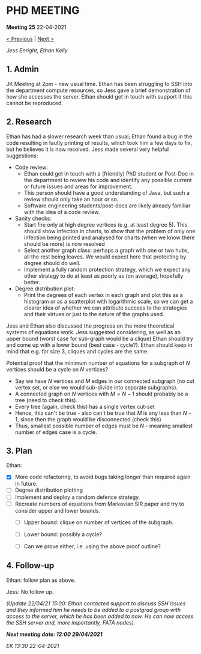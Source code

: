 # PHD MEETING

__Meeting 25__
22-04-2021

[< Previous](../04-21/24_15-04-21.md) | [Next >](../04-21/26_29-04-21.md)

_Jess Enright,_
_Ethan Kelly_


## 1. Admin

JK Meeting at 2pm - new usual time. Ethan has been struggling to SSH into the department compute resources, so Jess gave a brief demonstration of how she accesses the server. Ethan should get in touch with support if this cannot be reproduced.


## 2. Research

Ethan has had a slower research week than usual; Ethan found a bug in the code resulting in fautly printing of results, which took him a few days to fix, but he believes it is now resolved. Jess made several very helpful suggestions:
- Code review:
	-  Ethan could get in touch with a (friendly) PhD student or Post-Doc in the department to review his code and identify any possible current or future issues and areas for improvement. 
	-  This person should have a good understanding of Java, but such a review should only take an hour or so.
	-  Software engineering students/post-docs are likely already familiar with the idea of a code review.
- Sanity checks:
	- Start fire only at high degree vertices (e.g. at least degree 5). This should show infection in charts, to show that the problem of only one infection being printed and analysed for charts (when we know there should be more) is now resolved
	- Select another graph class: perhaps a graph with one or two hubs, all the rest being leaves. We would expect here that protecting by degree should do well.
	- Implement a fully random protection strategy, which we expect any other strategy to do at least as poorly as (on average), hopefully better.
- Degree distribution plot:
	- Print the degrees of each vertex in each graph and plot this as a histogram or as a scatterplot with logarithmic scale, so we can get a clearer idea of whether we can attribute success to the strategies and their virtues or just to the nature of the graphs used.

Jess and Ethan also discussed the progress on the more theoretical systems of equations work. Jess suggested considering, as well as an upper bound (worst case for sub-graph would be a clique) Ethan should try and come up with a lower bound (best case - cycle?). Ethan should keep in mind that e.g. for size 3, cliques and cycles are the same. 

Potential proof that the minimum number of equations for a subgraph of $N$ vertices should be a cycle on $N$ vertices?
- Say we have $N$ vertices and $M$ edges in our connected subgraph (no cut vertex set, or else we would sub-divide into separate subgraphs).
- A connected graph on $N$ vertices with $M=N-1$ should probably be a tree (need to check this).
- Every tree (again, check this) has a single vertex cut-set
- Hence, this can't be true - also can't be true that $M$ is any less than $N-1$, since then the graph would be disconnected (check this)
- Thus, smallest possible number of edges must be $N$ - meaning smallest number of edges case is a cycle.



## 3. Plan

Ethan:
- [X] More code refactoring, to avoid bugs taking longer than required again in future.
- [ ] Degree distribution plotting
- [ ] Implement and deploy a random defence strategy.
- [ ] Recreate numbers of equations from Markovian SIR paper and try to consider upper and lower bounds.
	- [ ] Upper bound: clique on number of vertices of the subgraph.
	- [ ] Lower bound: possibly a cycle?
	- [ ] Can we prove either, i.e. using the above proof outline?


## 4. Follow-up

Ethan: follow plan as above.

Jess: No follow up.

_(Update 22/04/21 15:00: Ethan contacted support to discuss SSH issues and they informed him he needs to be added to a postgrad group with access to the server, which he has been added to now. He can now access the SSH server and, more importantly, FATA nodes)._


**_Next meeting date: 12:00 29/04/2021_**



_EK 13:30 22-04-2021_

